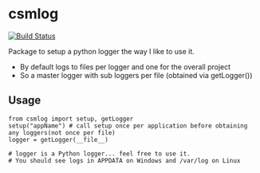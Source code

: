 # csmlog

[![Build Status](https://csm10495.visualstudio.com/csmlog/_apis/build/status/csmlog-CI?branchName=master)](https://csm10495.visualstudio.com/csmlog/_build/latest?definitionId=4?branchName=master)

Package to setup a python logger the way I like to use it.

- By default logs to files per logger and one for the overall project
- So a master logger with sub loggers per file (obtained via getLogger())

## Usage

```
from csmlog import setup, getLogger
setup("appName") # call setup once per application before obtaining any loggers(not once per file)
logger = getLogger(__file__)

# logger is a Python logger... feel free to use it.
# You should see logs in APPDATA on Windows and /var/log on Linux
```
